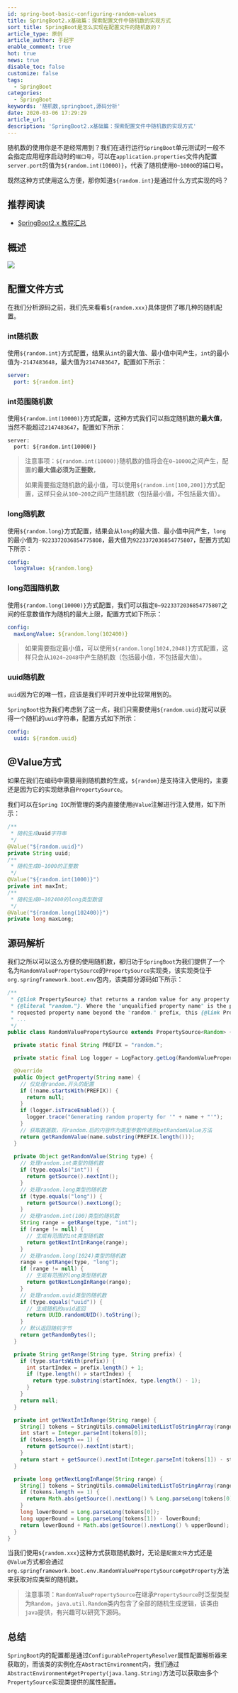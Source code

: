```yaml
---
id: spring-boot-basic-configuring-random-values
title: SpringBoot2.x基础篇：探索配置文件中随机数的实现方式
sort_title: SpringBoot是怎么实现在配置文件的随机数的？
article_type: 原创
article_author: 于起宇
enable_comment: true
hot: true
news: true
disable_toc: false
customize: false
tags:
  - SpringBoot
categories:
  - SpringBoot
keywords: '随机数,springboot,源码分析'
date: 2020-03-06 17:29:29
article_url:
description: 'SpringBoot2.x基础篇：探索配置文件中随机数的实现方式'
---
```

随机数的使用你是不是经常用到？我们在进行运行`SpringBoot`单元测试时一般不会指定应用程序启动时的`端口号`，可以在`application.properties`文件内配置`server.port`的值为`${random.int(10000)}`，代表了随机使用`0~10000`的端口号。

既然这种方式使用这么方便，那你知道`${random.int}`是通过什么方式实现的吗？

## 推荐阅读
- [SpringBoot2.x 教程汇总](http://blog.yuqiyu.com/spring-boot-2-x-articles.html)

## 概述

![](http://blog.yuqiyu.com/images/post/spring-boot-basic-configuring-random-values-1.png)

## 配置文件方式

在我们分析源码之前，我们先来看看`${random.xxx}`具体提供了哪几种的随机配置。

### int随机数

使用`${random.int}`方式配置，结果从`int`的最大值、最小值中间产生，`int`的最小值为`-2147483648`，最大值为`2147483647`，配置如下所示：

```yaml
server:
  port: ${random.int}
```



### int范围随机数

使用`${random.int(10000)}`方式配置，这种方式我们可以指定随机数的**最大值**，当然不能超过`2147483647`，配置如下所示：

```
server:
  port: ${random.int(10000)}
```

> 注意事项：`${random.int(10000)}`随机数的值将会在`0~10000`之间产生，配置的**最大值必须为正整数**，
>
> 如果需要指定随机数的最小值，可以使用`${random.int[100,200]}`方式配置，这样只会从`100~200`之间产生随机数（包括最小值，不包括最大值）。

### long随机数

使用`${random.long}`方式配置，结果会从`long`的最大值、最小值中间产生，`long`的最小值为`-9223372036854775808`，最大值为`9223372036854775807`，配置方式如下所示：

```yaml
config:
  longValue: ${random.long}
```



### long范围随机数

使用`${random.long(10000)}`方式配置，我们可以指定`0~9223372036854775807`之间的任意数值作为随机的最大上限，配置方式如下所示：

```yaml
config:
  maxLongValue: ${random.long(102400)}
```

> 如果需要指定最小值，可以使用`${random.long[1024,2048]}`方式配置，这样只会从`1024~2048`中产生随机数（包括最小值，不包括最大值）。

### uuid随机数

`uuid`因为它的唯一性，应该是我们平时开发中比较常用到的。

`SpringBoot`也为我们考虑到了这一点，我们只需要使用`${random.uuid}`就可以获得一个随机的`uuid`字符串，配置方式如下所示：

```yaml
config:
  uuid: ${random.uuid}
```



## @Value方式

如果在我们在编码中需要用到随机数的生成，`${random}`是支持注入使用的，主要还是因为它的实现继承自`PropertySource`。

我们可以在`Spring IOC`所管理的类内直接使用`@Value`注解进行注入使用，如下所示：

```java
/**
 * 随机生成uuid字符串
 */
@Value("${random.uuid}")
private String uuid;
/**
 * 随机生成0~1000的正整数
 */
@Value("${random.int(1000)}")
private int maxInt;
/**
 * 随机生成0~102400的long类型数值
 */
@Value("${random.long(102400)}")
private long maxLong;
```



## 源码解析

我们之所以可以这么方便的使用随机数，都归功于`SpringBoot`为我们提供了一个名为`RandomValuePropertySource`的`PropertySource`实现类，该实现类位于`org.springframework.boot.env`包内，该类部分源码如下所示：

```java
/**
 * {@link PropertySource} that returns a random value for any property that starts with
 * {@literal "random."}. Where the "unqualified property name" is the portion of the
 * requested property name beyond the "random." prefix, this {@link PropertySource}
 * ...
 */
public class RandomValuePropertySource extends PropertySource<Random> {

  private static final String PREFIX = "random.";

  private static final Log logger = LogFactory.getLog(RandomValuePropertySource.class);

  @Override
  public Object getProperty(String name) {
    // 仅处理random.开头的配置
    if (!name.startsWith(PREFIX)) {
      return null;
    }
    if (logger.isTraceEnabled()) {
      logger.trace("Generating random property for '" + name + "'");
    }
    // 获取数据数，将random.后的内容作为类型参数传递到getRandomValue方法
    return getRandomValue(name.substring(PREFIX.length()));
  }
  
  private Object getRandomValue(String type) {
    // 处理random.int类型的随机数
    if (type.equals("int")) {
      return getSource().nextInt();
    }
    // 处理random.long类型的随机数
    if (type.equals("long")) {
      return getSource().nextLong();
    }
    // 处理random.int(100)类型的随机数
    String range = getRange(type, "int");
    if (range != null) {
      // 生成有范围的int类型随机数
      return getNextIntInRange(range);
    }
    // 处理random.long(1024)类型的随机数
    range = getRange(type, "long");
    if (range != null) {
      // 生成有范围的long类型随机数
      return getNextLongInRange(range);
    }
    // 处理random.uuid类型的随机数
    if (type.equals("uuid")) {
      // 生成随机的uuid返回
      return UUID.randomUUID().toString();
    }
    // 默认返回随机字节
    return getRandomBytes();
  }

  private String getRange(String type, String prefix) {
    if (type.startsWith(prefix)) {
      int startIndex = prefix.length() + 1;
      if (type.length() > startIndex) {
        return type.substring(startIndex, type.length() - 1);
      }
    }
    return null;
  }

  private int getNextIntInRange(String range) {
    String[] tokens = StringUtils.commaDelimitedListToStringArray(range);
    int start = Integer.parseInt(tokens[0]);
    if (tokens.length == 1) {
      return getSource().nextInt(start);
    }
    return start + getSource().nextInt(Integer.parseInt(tokens[1]) - start);
  }

  private long getNextLongInRange(String range) {
    String[] tokens = StringUtils.commaDelimitedListToStringArray(range);
    if (tokens.length == 1) {
      return Math.abs(getSource().nextLong() % Long.parseLong(tokens[0]));
    }
    long lowerBound = Long.parseLong(tokens[0]);
    long upperBound = Long.parseLong(tokens[1]) - lowerBound;
    return lowerBound + Math.abs(getSource().nextLong() % upperBound);
  }
}
```



当我们使用`${random.xxx}`这种方式获取随机数时，无论是`配置文件`方式还是`@Value`方式都会通过`org.springframework.boot.env.RandomValuePropertySource#getProperty`方法来获取对应类型的随机数。



> 注意事项：`RandomValuePropertySource`在继承`PropertySource`时泛型类型为`Random`，`java.util.Random`类内包含了全部的随机生成逻辑，该类由`java`提供，有兴趣可以研究下源码。

## 总结

`SpringBoot`内的配置都是通过`ConfigurablePropertyResolver`属性配置解析器来获取的，而该类的实例化在`AbstractEnvironment`内，我们通过`AbstractEnvironment#getProperty(java.lang.String)`方法可以获取由多个`PropertySource`实现类提供的属性配置。